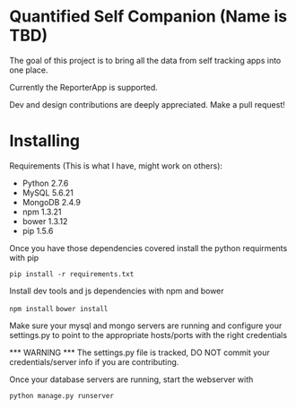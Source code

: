 Quantified Self Companion (Name is TBD)
=======================================

The goal of this project is to bring all the data from self tracking apps into
one place.

Currently the ReporterApp is supported.

Dev and design contributions are deeply appreciated.  Make a pull request!

Installing
==========

Requirements (This is what I have, might work on others):
* Python 2.7.6
* MySQL 5.6.21
* MongoDB 2.4.9
* npm 1.3.21
* bower 1.3.12
* pip 1.5.6

Once you have those dependencies covered install the python requirments with pip

`pip install -r requirements.txt`

Install dev tools and js dependencies with npm and bower

`npm install`
`bower install`

Make sure your mysql and mongo servers are running and configure your settings.py
to point to the appropriate hosts/ports with the right credentials

*** WARNING ***
The settings.py file is tracked, DO NOT commit your credentials/server info if you are contributing.

Once your database servers are running, start the webserver with

`python manage.py runserver`

